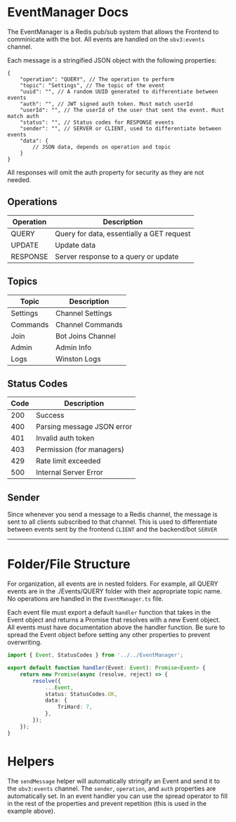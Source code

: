 # EventManager Docs

The EventManager is a Redis pub/sub system that allows the Frontend to comminicate with the bot. All events are handled on the `obv3:events` channel.

Each message is a stringified JSON object with the following properties:

```jsonc
{
	"operation": "QUERY", // The operation to perform
	"topic": "Settings", // The topic of the event
	"uuid": "", // A random UUID generated to differentiate between events
	"auth": "", // JWT signed auth token. Must match userId
	"userId": "", // The userId of the user that sent the event. Must match auth
	"status": "", // Status codes for RESPONSE events
	"sender": "", // SERVER or CLIENT, used to differentiate between events
	"data": {
		// JSON data, depends on operation and topic
	}
}
```

All responses will omit the auth property for security as they are not needed.

## Operations

| Operation | Description                               |
| --------- | ----------------------------------------- |
| QUERY     | Query for data, essentially a GET request |
| UPDATE    | Update data                               |
| RESPONSE  | Server response to a query or update      |

## Topics

| Topic    | Description       |
| -------- | ----------------- |
| Settings | Channel Settings  |
| Commands | Channel Commands  |
| Join     | Bot Joins Channel |
| Admin    | Admin Info        |
| Logs     | Winston Logs      |

## Status Codes

| Code | Description                |
| ---- | -------------------------- |
| 200  | Success                    |
| 400  | Parsing message JSON error |
| 401  | Invalid auth token         |
| 403  | Permission (for managers)  |
| 429  | Rate limit exceeded        |
| 500  | Internal Server Error      |

## Sender

Since whenever you send a message to a Redis channel, the message is sent to all clients subscribed to that channel. This is used to differentiate between events sent by
the frontend `CLIENT` and the backend/bot `SERVER`

---

# Folder/File Structure

For organization, all events are in nested folders. For example, all QUERY events are in the ./Events/QUERY folder with their appropriate topic name. No operations are
handled in the `EventManager.ts` file.

Each event file must export a default `handler` function that takes in the Event object and returns a Promise that resolves with a new Event object. All events must have
documentation above the handler function. Be sure to spread the Event object before setting any other properties to prevent overwriting.

```ts
import { Event, StatusCodes } from '../../EventManager';

export default function handler(Event: Event): Promise<Event> {
	return new Promise(async (resolve, reject) => {
		resolve({
			...Event,
			status: StatusCodes.OK,
			data: {
				TriHard: 7,
			},
		});
	});
}
```

# Helpers

The `sendMessage` helper will automatically stringify an Event and send it to the `obv3:events` channel. The `sender`, `operation`, and `auth` properties are
automatically set. In an event handler you can use the spread operator to fill in the rest of the properties and prevent repetition (this is used in the example above).
